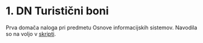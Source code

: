 # 1. DN Turistični boni

Prva domača naloga pri predmetu Osnove informacijskih sistemov.
Navodila so na voljo v [skripti](https://teaching.lavbic.net/OIS/2020-2021/DN1.html).
